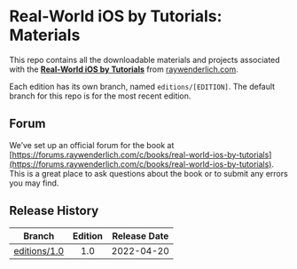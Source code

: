 # Real-World iOS by Tutorials: Materials

This repo contains all the downloadable materials and projects associated with the **[Real-World iOS by Tutorials](https://www.raywenderlich.com/books/real-world-ios-by-tutorials)** from [raywenderlich.com](https://www.raywenderlich.com).

Each edition has its own branch, named `editions/[EDITION]`. The default branch for this repo is for the most recent edition.

## Forum

We’ve set up an official forum for the book at [https://forums.raywenderlich.com/c/books/real-world-ios-by-tutorials](https://forums.raywenderlich.com/c/books/real-world-ios-by-tutorials). This is a great place to ask questions about the book or to submit any errors you may find.

## Release History

| Branch                                                                            | Edition | Release Date |
| --------------------------------------------------------------------------------- |:-------:|:------------:|
| [editions/1.0](https://github.com/raywenderlich/rwi-materials/tree/editions/1.0) | 1.0     | 2022-04-20   |

